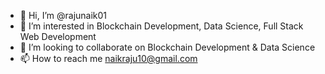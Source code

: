 - 👋 Hi, I’m @rajunaik01
- 👀 I’m interested in Blockchain Development, Data Science, Full Stack Web Development 
- 💞️ I’m looking to collaborate on Blockchain Development & Data Science
- 📫 How to reach me naikraju10@gmail.com

<!---
rajunaik01/rajunaik01 is a ✨ special ✨ repository because its `README.md` (this file) appears on your GitHub profile.
You can click the Preview link to take a look at your changes.
--->
